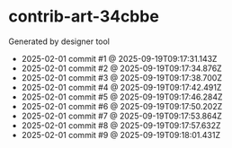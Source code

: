 # contrib-art-34cbbe
Generated by designer tool
- 2025-02-01 commit #1 @ 2025-09-19T09:17:31.143Z
- 2025-02-01 commit #2 @ 2025-09-19T09:17:34.876Z
- 2025-02-01 commit #3 @ 2025-09-19T09:17:38.700Z
- 2025-02-01 commit #4 @ 2025-09-19T09:17:42.491Z
- 2025-02-01 commit #5 @ 2025-09-19T09:17:46.284Z
- 2025-02-01 commit #6 @ 2025-09-19T09:17:50.202Z
- 2025-02-01 commit #7 @ 2025-09-19T09:17:53.864Z
- 2025-02-01 commit #8 @ 2025-09-19T09:17:57.632Z
- 2025-02-01 commit #9 @ 2025-09-19T09:18:01.431Z
